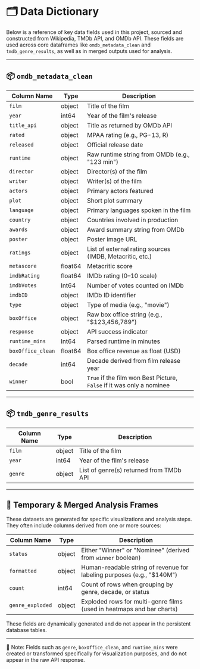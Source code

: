 # 🗂️ Data Dictionary

Below is a reference of key data fields used in this project, sourced and constructed from Wikipedia, TMDb API, and OMDb API. These fields are used across core dataframes like `omdb_metadata_clean` and `tmdb_genre_results`, as well as in merged outputs used for analysis.

---

## 📦 `omdb_metadata_clean`

| Column Name       | Type       | Description                                                                 |
|-------------------|------------|-----------------------------------------------------------------------------|
| `film`            | object     | Title of the film                                                           |
| `year`            | int64      | Year of the film's release                                                  |
| `title_api`       | object     | Title as returned by OMDb API                                               |
| `rated`           | object     | MPAA rating (e.g., PG-13, R)                                                |
| `released`        | object     | Official release date                                                       |
| `runtime`         | object     | Raw runtime string from OMDb (e.g., "123 min")                              |
| `director`        | object     | Director(s) of the film                                                     |
| `writer`          | object     | Writer(s) of the film                                                       |
| `actors`          | object     | Primary actors featured                                                     |
| `plot`            | object     | Short plot summary                                                          |
| `language`        | object     | Primary languages spoken in the film                                        |
| `country`         | object     | Countries involved in production                                            |
| `awards`          | object     | Award summary string from OMDb                                              |
| `poster`          | object     | Poster image URL                                                            |
| `ratings`         | object     | List of external rating sources (IMDB, Metacritic, etc.)                    |
| `metascore`       | float64    | Metacritic score                                                            |
| `imdbRating`      | float64    | IMDb rating (0–10 scale)                                                    |
| `imdbVotes`       | Int64      | Number of votes counted on IMDb                                             |
| `imdbID`          | object     | IMDb ID identifier                                                          |
| `type`            | object     | Type of media (e.g., "movie")                                               |
| `boxOffice`       | object     | Raw box office string (e.g., "$123,456,789")                               |
| `response`        | object     | API success indicator                                                       |
| `runtime_mins`    | Int64      | Parsed runtime in minutes                                                   |
| `boxOffice_clean` | float64    | Box office revenue as float (USD)                                           |
| `decade`          | int64      | Decade derived from film release year                                       |
| `winner`          | bool       | `True` if the film won Best Picture, `False` if it was only a nominee       |

---

## 📦 `tmdb_genre_results`

| Column Name | Type     | Description                                |
|-------------|----------|--------------------------------------------|
| `film`      | object   | Title of the film                         |
| `year`      | int64    | Year of the film's release                |
| `genre`     | object   | List of genre(s) returned from TMDb API   |

---

## 🧮 Temporary & Merged Analysis Frames
These datasets are generated for specific visualizations and analysis steps. They often include columns derived from one or more sources:

| Column Name       | Type     | Description                                                                 |
|-------------------|----------|-----------------------------------------------------------------------------|
| `status`          | object   | Either "Winner" or "Nominee" (derived from `winner` boolean)               |
| `formatted`       | object   | Human-readable string of revenue for labeling purposes (e.g., "$140M")     |
| `count`           | int64    | Count of rows when grouping by genre, decade, or status                     |
| `genre_exploded`  | object   | Exploded rows for multi-genre films (used in heatmaps and bar charts)       |

These fields are dynamically generated and do not appear in the persistent database tables.

---

📌 Note: Fields such as `genre`, `boxOffice_clean`, and `runtime_mins` were created or transformed specifically for visualization purposes, and do not appear in the raw API response.
